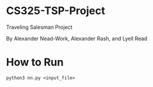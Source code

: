 # CS325-TSP-Project
Traveling Salesman Project

By Alexander Nead-Work, Alexander Rash, and Lyell Read

# How to Run

`python3 nn.py <input_file>`
